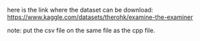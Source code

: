 here is the link where the dataset can be download:
https://www.kaggle.com/datasets/therohk/examine-the-examiner

note: put the csv file on the same file as the cpp file.
